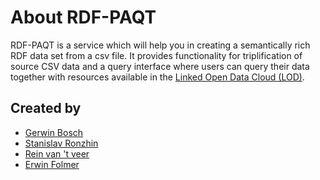 # About RDF-PAQT

RDF-PAQT is a service which will help you in creating a semantically rich RDF data set from a csv file.
It provides functionality for triplification of source CSV data and a query interface where users can query 
their data together with resources available in the [Linked Open Data Cloud (LOD)](http://lod-cloud.net/).  
## Created by
- [Gerwin Bosch](https://github.com/GerwinBosch)
- [Stanislav Ronzhin](https://www.linkedin.com/in/stanislavronzhin/)
- [Rein van 't veer](https://github.com/reinvantveer)
- [Erwin Folmer](https://www.linkedin.com/in/erwinfolmer/)

